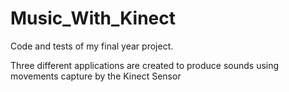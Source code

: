 # Music_With_Kinect

Code and tests of my final year project.

Three different applications are created to produce sounds using movements capture by the Kinect Sensor
